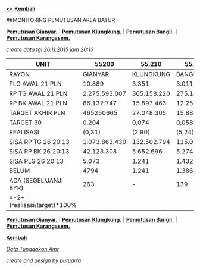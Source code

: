 <script>
  (function(i,s,o,g,r,a,m){i['GoogleAnalyticsObject']=r;i[r]=i[r]||function(){
  (i[r].q=i[r].q||[]).push(arguments)},i[r].l=1*new Date();a=s.createElement(o),
  m=s.getElementsByTagName(o)[0];a.async=1;a.src=g;m.parentNode.insertBefore(a,m)
  })(window,document,'script','//www.google-analytics.com/analytics.js','ga');

  ga('create', 'UA-70651201-1', 'auto');
  ga('send', 'pageview');

</script>

**[<< Kembali](http://areabatur.github.io/3mm.3atur/)**

##MONITORING PEMUTUSAN AREA BATUR

**[Pemutusan Gianyar.](https://github.com/areabatur/3mm.3atur/blob/master/tusbung/gianyar112015.markdown )** | 
**[Pemutusan Klungkung.](https://github.com/areabatur/3mm.3atur/blob/master/tusbung/klungkung112015.markdown )** | 
**[Pemutusan Bangli.](https://github.com/areabatur/3mm.3atur/blob/master/tusbung/bangli112015.markdown )** | 
**[Pemutusan Karangasem.](https://github.com/areabatur/3mm.3atur/blob/master/tusbung/karangasem112015.markdown )**

_create data tgl 26.11.2015 jam 20:13_

|            UNIT             |      55200      |    55.210     |    55.220     |     55.230      |      5.520      |
|-----------------------------|-----------------|---------------|---------------|-----------------|-----------------|
| RAYON                       | GIANYAR         |  KLUNGKUNG    |  BANGLI       |  KARANGASEM     |   AREA BATUR    |
| PLG AWAL 21 PLN             |  10.889         |  3.351        |  3.011        |  7.891          |  25.142         |
| RP TG AWAL 21 PLN           |  2.275.593.007  |  365.158.220  |  275.143.355  |  1.076.809.756  |  3.992.704.338  |
| RP BK AWAL 21 PLN           |  86.132.747     |  15.897.463   |  12.259.464   |  50.260.368     |  164.550.042    |
| TARGET AKHIR PLN            | 465250665       |  27.048.305   |  15.884.801   |  186.660.111    |  694.843.882    |
| TARGET 30                   |  0,204          |  0,074        |  0,058        |  0,173          |  0,174          |
| REALISASI                   |  (0,31)         |  (2,90)       |  (5,24)       |  (1,36)         |  (0,80)         |
|  SISA RP TG 26 20:13        |  1.073.863.430  |  132.502.794  |  115.075.612  |  627.160.885    |  1.948.602.721  |
|  SISA RP BK 26 20:13        |  42.123.308     |  5.652.696    |  5.274.542    |  29.654.095     |  82.704.641     |
|  SISA PLG 26 20:13          |  5.073          |  1.241        |  1.432        |  4.199          |  11.945         |
| BELUM                       | 4794            |  1.241        |  1.386        |  4.046          |  11.467         |
| ADA (SEGEL/JANJI BYR)       | 263             |  -            |  139          |  139            |  541            |
| =-2+(realisasi/target)*100% |                 |               |               |                 |  -              |

**[Pemutusan Gianyar.](https://github.com/areabatur/3mm.3atur/blob/master/tusbung/gianyar112015.markdown )** | 
**[Pemutusan Klungkung.](https://github.com/areabatur/3mm.3atur/blob/master/tusbung/klungkung112015.markdown )** | 
**[Pemutusan Bangli.](https://github.com/areabatur/3mm.3atur/blob/master/tusbung/bangli112015.markdown )** | 
**[Pemutusan Karangasem.](https://github.com/areabatur/3mm.3atur/blob/master/tusbung/karangasem112015.markdown )**

**[Kembali](http://areabatur.github.io/3mm.3atur/)**

_[Data Tunggakan Amr](https://github.com/areabatur/3mm.3atur/blob/master/tusbung/amr112015.markdown)_

_create and design by [putuarta](mailto:putuarta@gmail.com)_
